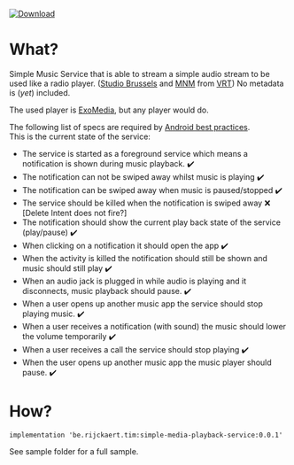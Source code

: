 [ ![Download](https://api.bintray.com/packages/timrijckaert/SimpleMediaPlaybackService/simple-media-playback-service/images/download.svg) ](https://bintray.com/timrijckaert/SimpleMediaPlaybackService/simple-media-playback-service/_latestVersion)

# What?

Simple Music Service that is able to stream a simple audio stream to be used like a radio player. ([Studio Brussels][2] and [MNM][3] from [VRT][1])
No metadata is (_yet_) included.  

The used player is [ExoMedia][4], but any player would do.

The following list of specs are required by [Android best practices][5].  
This is the current state of the service:  
- The service is started as a foreground service which means a notification is shown during music playback. :heavy_check_mark:
- The notification can not be swiped away whilst music is playing :heavy_check_mark:
- The notification can be swiped away when music is paused/stopped :heavy_check_mark:
- The service should be killed when the notification is swiped away :x: [Delete Intent does not fire?]
- The notification should show the current play back state of the service (play/pause) :heavy_check_mark:
- When clicking on a notification it should open the app :heavy_check_mark:
- When the activity is killed the notification should still be shown and music should still play :heavy_check_mark:
- When an audio jack is plugged in while audio is playing and it disconnects, music playback should pause. :heavy_check_mark:
- When a user opens up another music app the service should stop playing music. :heavy_check_mark:
- When a user receives a notification (with sound) the music should lower the volume temporarily :heavy_check_mark:
- When a user receives a call the service should stop playing :heavy_check_mark:
- When the user opens up another music app the music player should pause. :heavy_check_mark:

# How?

```
implementation 'be.rijckaert.tim:simple-media-playback-service:0.0.1'
```

See sample folder for a full sample.

[1]: http://vrt.be/
[2]: https://stubru.be/
[3]: https://mnm.be/
[4]: https://github.com/brianwernick/ExoMedia
[5]: https://developer.android.com/guide/topics/media-apps/audio-app/building-an-audio-app
